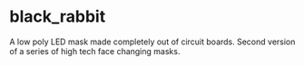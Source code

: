# black_rabbit
A low poly LED mask made completely out of circuit boards. Second version of a series of high tech face changing masks.
